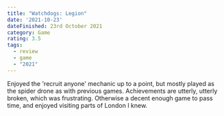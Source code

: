 ```yaml
---
title: "Watchdogs: Legion"
date: '2021-10-23'
dateFinished: 23rd October 2021
category: Game
rating: 3.5
tags:
  - review
  - game
  - "2021"
---
```


Enjoyed the 'recruit anyone' mechanic up to a point, but mostly played as the spider drone as with previous games. Achievements are utterly, utterly broken, which was frustrating. Otherwise a decent enough game to pass time, and enjoyed visiting parts of London I knew.